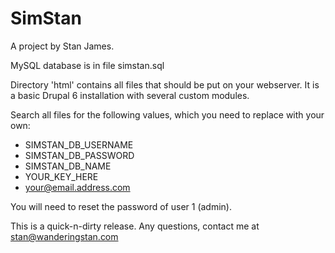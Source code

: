 SimStan
=======

A project by Stan James.

MySQL database is in file simstan.sql

Directory 'html' contains all files that should be put on your webserver. It is a basic Drupal 6 installation with several custom modules.

Search all files for the following values, which you need to replace with your own:

- SIMSTAN_DB_USERNAME 
- SIMSTAN_DB_PASSWORD
- SIMSTAN_DB_NAME
- YOUR_KEY_HERE
- your@email.address.com

You will need to reset the password of user 1 (admin).

This is a quick-n-dirty release. Any questions, contact me at stan@wanderingstan.com

